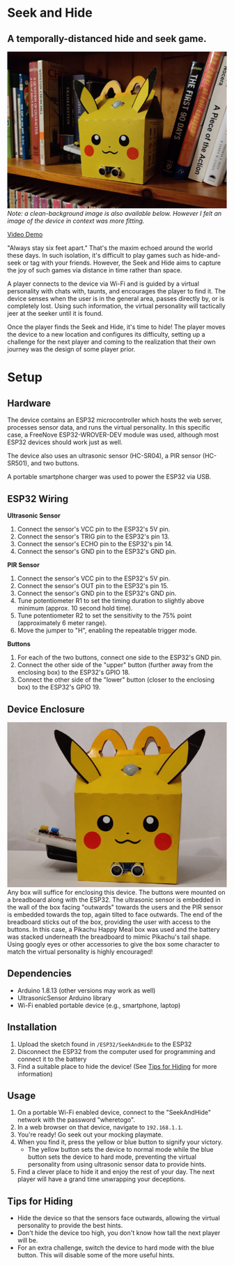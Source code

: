 # Seek and Hide <!-- omit in toc -->
## A temporally-distanced hide and seek game. <!-- omit in toc -->
![Image of the Seek and Hide device](media/image_shelf.jpg)
_Note: a clean-background image is also available below. However I felt an image of the device in context was more fitting._

[Video Demo](https://youtu.be/XuIBb4wW9iY)

"Always stay six feet apart." That's the maxim echoed around the world these days. In such isolation, it's difficult to play games such as hide-and-seek or tag with your friends. However, the Seek and Hide aims to capture the joy of such games via distance in time rather than space.

A player connects to the device via Wi-Fi and is guided by a virtual personality with chats with, taunts, and encourages the player to find it. The device senses when the user is in the general area, passes directly by, or is completely lost. Using such information, the virtual personality will tactically jeer at the seeker until it is found.

Once the player finds the Seek and Hide, it's time to hide! The player moves the device to a new location and configures its difficulty, setting up a challenge for the next player and coming to the realization that their own journey was the design of some player prior.

# Setup
## Hardware
The device contains an ESP32 microcontroller which hosts the web server, processes sensor data, and runs the virtual personality. In this specific case, a FreeNove ESP32-WROVER-DEV module was used, although most ESP32 devices should work just as well.

The device also uses an ultrasonic sensor (HC-SR04), a PIR sensor (HC-SR501), and two buttons.

A portable smartphone charger was used to power the ESP32 via USB.

## ESP32 Wiring
__Ultrasonic Sensor__
1. Connect the sensor's VCC pin to the ESP32's 5V pin.
2. Connect the sensor's TRIG pin to the ESP32's pin 13.
3. Connect the sensor's ECHO pin to the ESP32's pin 14.
4. Connect the sensor's GND pin to the ESP32's GND pin.

__PIR Sensor__
1. Connect the sensor's VCC pin to the ESP32's 5V pin.
2. Connect the sensor's OUT pin to the ESP32's pin 15.
3. Connect the sensor's GND pin to the ESP32's GND pin.
4. Tune potentiometer R1 to set the timing duration to slightly above minimum (approx. 10 second hold time).
5. Tune potentiometer R2 to set the sensitivity to the 75% point (approximately 6 meter range).
6. Move the jumper to "H", enabling the repeatable trigger mode.

__Buttons__
1. For each of the two buttons, connect one side to the ESP32's GND pin.
2. Connect the other side of the "upper" button (further away from the enclosing box) to the ESP32's GPIO 18.
3. Connect the other side of the "lower" button (closer to the enclosing box) to the ESP32's GPIO 19.

## Device Enclosure
![Image of the device](media/image_plain.jpg)
Any box will suffice for enclosing this device. The buttons were mounted on a breadboard along with the ESP32. The ultrasonic sensor is embedded in the wall of the box facing "outwards" towards the users and the PIR sensor is embedded towards the top, again tilted to face outwards. The end of the breadboard sticks out of the box, providing the user with access to the buttons. In this case, a Pikachu Happy Meal box was used and the battery was stacked underneath the breadboard to mimic Pikachu's tail shape. Using googly eyes or other accessories to give the box some character to match the virtual personality is highly encouraged!

## Dependencies
- Arduino 1.8.13 (other versions may work as well)
- UltrasonicSensor Arduino library
- Wi-Fi enabled portable device (e.g., smartphone, laptop)

## Installation
1. Upload the sketch found in `/ESP32/SeekAndHide` to the ESP32
2. Disconnect the ESP32 from the computer used for programming and connect it to the battery
3. Find a suitable place to hide the device! (See [Tips for Hiding](#tips-for-hiding) for more information)

## Usage
1. On a portable Wi-Fi enabled device, connect to the "SeekAndHide" network with the password "wheretogo".
2. In a web browser on that device, navigate to `192.168.1.1`.
3. You're ready! Go seek out your mocking playmate.
4. When you find it, press the yellow or blue button to signify your victory.
   - The yellow button sets the device to normal mode while the blue button sets the device to hard mode, preventing the virtual personality from using ultrasonic sensor data to provide hints.
5. Find a clever place to hide it and enjoy the rest of your day. The next player will have a grand time unwrapping your deceptions.

## Tips for Hiding
- Hide the device so that the sensors face outwards, allowing the virtual personality to provide the best hints.
- Don't hide the device too high, you don't know how tall the next player will be.
- For an extra challenge, switch the device to hard mode with the blue button. This will disable some of the more useful hints.
